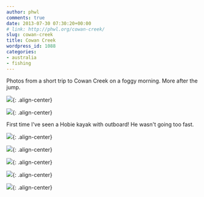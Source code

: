 ```yaml
---
author: phwl
comments: true
date: 2013-07-30 07:30:20+00:00
# link: http://phwl.org/cowan-creek/
slug: cowan-creek
title: Cowan Creek
wordpress_id: 1088
categories:
- australia
- fishing
---
```


Photos from a short trip to Cowan Creek on a foggy morning. More after the jump.

![](http://www.phwl.org/wp-content/uploads/2013/07/P7282832.jpg){: .align-center}

<!-- more -->

![](http://www.phwl.org/wp-content/uploads/2013/07/P7282800.jpg){: .align-center}

First time I've seen a Hobie kayak with outboard! He wasn't going too fast.

![](http://www.phwl.org/wp-content/uploads/2013/07/P7282828.jpg){: .align-center}

![](http://www.phwl.org/wp-content/uploads/2013/07/P7282826.jpg){: .align-center}

![](http://www.phwl.org/wp-content/uploads/2013/07/P7282809.jpg){: .align-center}



![](http://www.phwl.org/wp-content/uploads/2013/07/P7282819.jpg){: .align-center}

![](http://www.phwl.org/wp-content/uploads/2013/07/P7282837.jpg){: .align-center}
